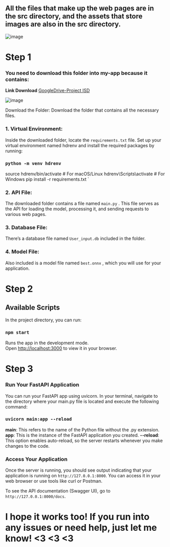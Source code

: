 ## All the files that make up the web pages are in the src directory, and the assets that store images are also in the src directory.
![image](https://github.com/user-attachments/assets/f62ad5e0-f7b0-4d36-9b2a-4bc6a1549800)

# Step 1
### You need to download this folder into my-app because it contains:
**Link Download** [GoogleDrive-Project ISD](https://drive.google.com/drive/folders/1SQTcaPiX_aEfhbkQ0k5m7tF5X3UvxSNj?usp=sharing)

![image](https://github.com/user-attachments/assets/ce84f121-43fc-476e-9ae1-f614095d2bf9)

Download the Folder: Download the folder that contains all the necessary files.

### 1. Virtual Environment:

Inside the downloaded folder, locate the `requirements.txt` file.
Set up your virtual environment named hdrenv and install the required packages by running:

### ` python -m venv hdrenv `
source hdrenv/bin/activate  # For macOS/Linux
hdrenv\Scripts\activate  # For Windows
pip install -r requirements.txt `

### 2. API File: 
The downloaded folder contains a file named `main.py` . This file serves as the API for loading the model, processing it, and sending requests to various web pages.

### 3. Database File:
There’s a database file named `User_input.db` included in the folder.

### 4. Model File: 
Also included is a model file named `best.onnx` , which you will use for your application.


# Step 2
## Available Scripts

In the project directory, you can run:

### `npm start`

Runs the app in the development mode.\
Open [http://localhost:3000](http://localhost:3000) to view it in your browser.


# Step 3
### Run Your FastAPI Application
You can run your FastAPI app using uvicorn. In your terminal, navigate to the directory where your main.py file is located and execute the following command:

 ### `uvicorn main:app --reload`

**main**: This refers to the name of the Python file without the .py extension.
**app**: This is the instance of the FastAPI application you created.
**--reload**: This option enables auto-reload, so the server restarts whenever you make changes to the code.

### Access Your Application
Once the server is running, you should see output indicating that your application is running on ` http://127.0.0.1:8000 `. You can access it in your web browser or use tools like curl or Postman.

To see the API documentation (Swagger UI), go to ` http://127.0.0.1:8000/docs `.


# I hope it works too! If you run into any issues or need help, just let me know! <3 <3 <3
